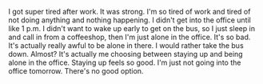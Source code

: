 I got super tired after work. It was strong. I'm so tired of work and tired of not doing anything and nothing happening. I didn't get into the office until like 1 p.m. I didn't want to wake up early to get on the bus, so I just sleep in and call in from a coffeeshop, then I'm just alone in the office. It's so bad. It's actually really awful to be alone in there. I would rather take the bus down. Almost? It's actually me choosing between staying up and being alone in the office. Staying up feels so good. I'm just not going into the office tomorrow. There's no good option.
